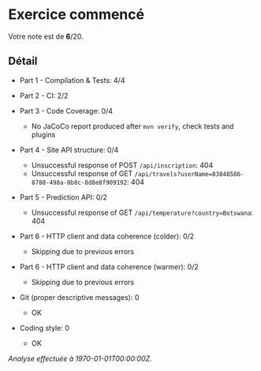 # Exercice commencé
Votre note est de **6**/20.

## Détail
* Part 1 - Compilation & Tests: 4/4
* Part 2 - CI: 2/2
* Part 3 - Code Coverage: 0/4
    * No JaCoCo report produced after `mvn verify`, check tests and plugins

* Part 4 - Site API structure: 0/4
    * Unsuccessful response of POST `/api/inscription`: 404
    * Unsuccessful response of GET `/api/travels?userName=83848586-8788-498a-8b8c-8d8e8f909192`: 404

* Part 5 - Prediction API: 0/2
    * Unsuccessful response of GET `/api/temperature?country=Botswana`: 404

* Part 6 - HTTP client and data coherence (colder): 0/2
    * Skipping due to previous errors

* Part 6 - HTTP client and data coherence (warmer): 0/2
    * Skipping due to previous errors

* Git (proper descriptive messages): 0
    * OK

* Coding style: 0
    * OK



*Analyse effectuée à 1970-01-01T00:00:00Z.*
